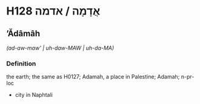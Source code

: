 # H128 אֲדָמָה / אדמה

## ʼĂdâmâh

_(ad-aw-maw' | uh-daw-MAW | uh-da-MA)_

### Definition

the earth; the same as H0127; Adamah, a place in Palestine; Adamah; n-pr-loc

- city in Naphtali

